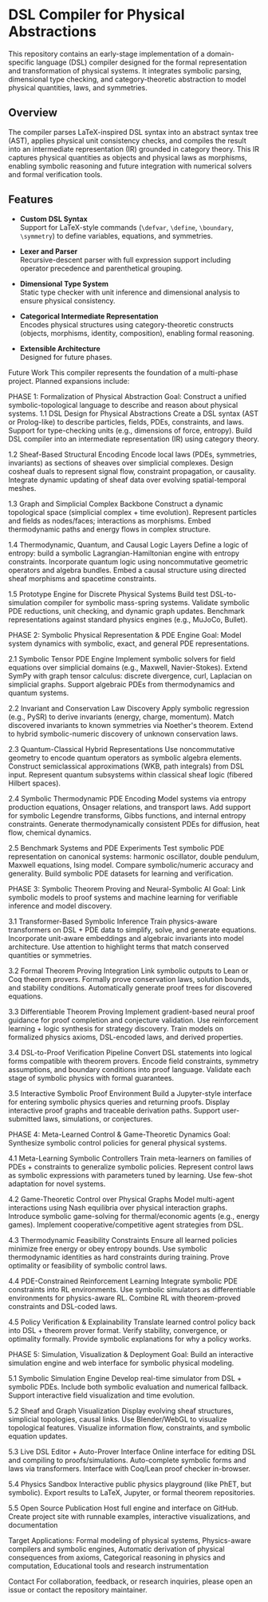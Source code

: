 # DSL Compiler for Physical Abstractions

This repository contains an early-stage implementation of a domain-specific language (DSL) compiler designed for the formal representation and transformation of physical systems. It integrates symbolic parsing, dimensional type checking, and category-theoretic abstraction to model physical quantities, laws, and symmetries.

## Overview

The compiler parses LaTeX-inspired DSL syntax into an abstract syntax tree (AST), applies physical unit consistency checks, and compiles the result into an intermediate representation (IR) grounded in category theory. This IR captures physical quantities as objects and physical laws as morphisms, enabling symbolic reasoning and future integration with numerical solvers and formal verification tools.

## Features

- **Custom DSL Syntax**  
  Support for LaTeX-style commands (`\defvar`, `\define`, `\boundary`, `\symmetry`) to define variables, equations, and symmetries.

- **Lexer and Parser**  
  Recursive-descent parser with full expression support including operator precedence and parenthetical grouping.

- **Dimensional Type System**  
  Static type checker with unit inference and dimensional analysis to ensure physical consistency.

- **Categorical Intermediate Representation**  
  Encodes physical structures using category-theoretic constructs (objects, morphisms, identity, composition), enabling formal reasoning.

- **Extensible Architecture**  
  Designed for future phases.


Future Work
This compiler represents the foundation of a multi-phase project. Planned expansions include:

PHASE 1: Formalization of Physical Abstraction
Goal: Construct a unified symbolic-topological language to describe and reason about physical systems.
1.1 DSL Design for Physical Abstractions
Create a DSL syntax (AST or Prolog-like) to describe particles, fields, PDEs, constraints, and laws.
Support for type-checking units (e.g., dimensions of force, entropy).
Build DSL compiler into an intermediate representation (IR) using category theory.

1.2 Sheaf-Based Structural Encoding
Encode local laws (PDEs, symmetries, invariants) as sections of sheaves over simplicial complexes.
Design cosheaf duals to represent signal flow, constraint propagation, or causality.
Integrate dynamic updating of sheaf data over evolving spatial-temporal meshes.

1.3 Graph and Simplicial Complex Backbone
Construct a dynamic topological space (simplicial complex + time evolution).
Represent particles and fields as nodes/faces; interactions as morphisms.
Embed thermodynamic paths and energy flows in complex structure.

1.4 Thermodynamic, Quantum, and Causal Logic Layers
Define a logic of entropy: build a symbolic Lagrangian-Hamiltonian engine with entropy constraints.
Incorporate quantum logic using noncommutative geometric operators and algebra bundles.
Embed a causal structure using directed sheaf morphisms and spacetime constraints.

1.5 Prototype Engine for Discrete Physical Systems
Build test DSL-to-simulation compiler for symbolic mass-spring systems.
Validate symbolic PDE reductions, unit checking, and dynamic graph updates.
Benchmark representations against standard physics engines (e.g., MuJoCo, Bullet).


PHASE 2: Symbolic Physical Representation & PDE Engine
Goal: Model system dynamics with symbolic, exact, and general PDE representations.

2.1 Symbolic Tensor PDE Engine
Implement symbolic solvers for field equations over simplicial domains (e.g., Maxwell, Navier-Stokes).
Extend SymPy with graph tensor calculus: discrete divergence, curl, Laplacian on simplicial graphs.
Support algebraic PDEs from thermodynamics and quantum systems.

2.2 Invariant and Conservation Law Discovery
Apply symbolic regression (e.g., PySR) to derive invariants (energy, charge, momentum).
Match discovered invariants to known symmetries via Noether's theorem.
Extend to hybrid symbolic-numeric discovery of unknown conservation laws.

2.3 Quantum-Classical Hybrid Representations
Use noncommutative geometry to encode quantum operators as symbolic algebra elements.
Construct semiclassical approximations (WKB, path integrals) from DSL input.
Represent quantum subsystems within classical sheaf logic (fibered Hilbert spaces).

2.4 Symbolic Thermodynamic PDE Encoding
Model systems via entropy production equations, Onsager relations, and transport laws.
Add support for symbolic Legendre transforms, Gibbs functions, and internal entropy constraints.
Generate thermodynamically consistent PDEs for diffusion, heat flow, chemical dynamics.

2.5 Benchmark Systems and PDE Experiments
Test symbolic PDE representation on canonical systems: harmonic oscillator, double pendulum, Maxwell equations, Ising model.
Compare symbolic/numeric accuracy and generality.
Build symbolic PDE datasets for learning and verification.


PHASE 3: Symbolic Theorem Proving and Neural-Symbolic AI
Goal: Link symbolic models to proof systems and machine learning for verifiable inference and model discovery.

3.1 Transformer-Based Symbolic Inference
Train physics-aware transformers on DSL + PDE data to simplify, solve, and generate equations.
Incorporate unit-aware embeddings and algebraic invariants into model architecture.
Use attention to highlight terms that match conserved quantities or symmetries.

3.2 Formal Theorem Proving Integration
Link symbolic outputs to Lean or Coq theorem provers.
Formally prove conservation laws, solution bounds, and stability conditions.
Automatically generate proof trees for discovered equations.

3.3 Differentiable Theorem Proving
Implement gradient-based neural proof guidance for proof completion and conjecture validation.
Use reinforcement learning + logic synthesis for strategy discovery.
Train models on formalized physics axioms, DSL-encoded laws, and derived properties.

3.4 DSL-to-Proof Verification Pipeline
Convert DSL statements into logical forms compatible with theorem provers.
Encode field constraints, symmetry assumptions, and boundary conditions into proof language.
Validate each stage of symbolic physics with formal guarantees.

3.5 Interactive Symbolic Proof Environment
Build a Jupyter-style interface for entering symbolic physics queries and returning proofs.
Display interactive proof graphs and traceable derivation paths.
Support user-submitted laws, simulations, or conjectures.


PHASE 4: Meta-Learned Control & Game-Theoretic Dynamics
Goal: Synthesize symbolic control policies for general physical systems.

4.1 Meta-Learning Symbolic Controllers
Train meta-learners on families of PDEs + constraints to generalize symbolic policies.
Represent control laws as symbolic expressions with parameters tuned by learning.
Use few-shot adaptation for novel systems.

4.2 Game-Theoretic Control over Physical Graphs
Model multi-agent interactions using Nash equilibria over physical interaction graphs.
Introduce symbolic game-solving for thermal/economic agents (e.g., energy games).
Implement cooperative/competitive agent strategies from DSL.

4.3 Thermodynamic Feasibility Constraints
Ensure all learned policies minimize free energy or obey entropy bounds.
Use symbolic thermodynamic identities as hard constraints during training.
Prove optimality or feasibility of symbolic control laws.

4.4 PDE-Constrained Reinforcement Learning
Integrate symbolic PDE constraints into RL environments.
Use symbolic simulators as differentiable environments for physics-aware RL.
Combine RL with theorem-proved constraints and DSL-coded laws.

4.5 Policy Verification & Explainability
Translate learned control policy back into DSL + theorem prover format.
Verify stability, convergence, or optimality formally.
Provide symbolic explanations for why a policy works.


PHASE 5: Simulation, Visualization & Deployment
Goal: Build an interactive simulation engine and web interface for symbolic physical modeling.

5.1 Symbolic Simulation Engine
Develop real-time simulator from DSL + symbolic PDEs.
Include both symbolic evaluation and numerical fallback.
Support interactive field visualization and time evolution.

5.2 Sheaf and Graph Visualization
Display evolving sheaf structures, simplicial topologies, causal links.
Use Blender/WebGL to visualize topological features.
Visualize information flow, constraints, and symbolic equation updates.

5.3 Live DSL Editor + Auto-Prover Interface
Online interface for editing DSL and compiling to proofs/simulations.
Auto-complete symbolic forms and laws via transformers.
Interface with Coq/Lean proof checker in-browser.

5.4 Physics Sandbox
Interactive public physics playground (like PhET, but symbolic).
Export results to LaTeX, Jupyter, or formal theorem repositories.

5.5 Open Source Publication
Host full engine and interface on GitHub.
Create project site with runnable examples, interactive visualizations, and documentation


Target Applications: Formal modeling of physical systems, Physics-aware compilers and symbolic engines, Automatic derivation of physical consequences from axioms, Categorical reasoning in physics and computation, Educational tools and research instrumentation

Contact
For collaboration, feedback, or research inquiries, please open an issue or contact the repository maintainer.
